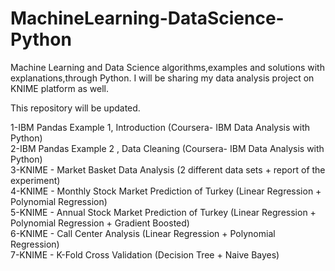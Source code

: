 # MachineLearning-DataScience-Python
Machine Learning and Data Science algorithms,examples and solutions with explanations,through Python. I will be sharing my data analysis project on KNIME platform as well.

This repository will be updated.

1-IBM Pandas Example 1, Introduction (Coursera- IBM Data Analysis with Python)                                                        
2-IBM Pandas Example 2 , Data Cleaning (Coursera- IBM Data Analysis with Python)                                                
3-KNIME - Market Basket Data Analysis (2 different data sets + report of the experiment)                                                   
4-KNIME - Monthly Stock Market Prediction of Turkey (Linear Regression + Polynomial Regression)                                          
5-KNIME - Annual Stock Market Prediction of Turkey  (Linear Regression + Polynomial Regression + Gradient Boosted)                    
6-KNIME - Call Center Analysis (Linear Regression + Polynomial Regression)                                                               
7-KNIME - K-Fold Cross Validation (Decision Tree + Naive Bayes)                                                     

